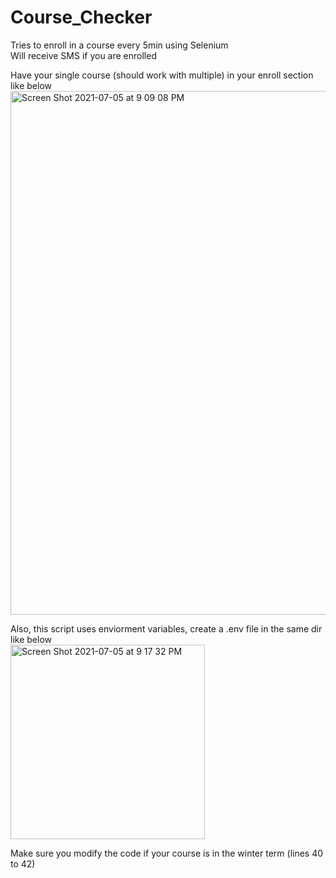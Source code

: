 # Course_Checker

Tries to enroll in a course every 5min using Selenium <br />
Will receive SMS if you are enrolled <br />

Have your single course (should work with multiple) in your enroll section like below <br />
<img width="838" alt="Screen Shot 2021-07-05 at 9 09 08 PM" src="https://user-images.githubusercontent.com/77026758/124528132-6c51ba00-ddd5-11eb-8209-e304c98f87eb.png"> <br />

Also, this script uses enviorment variables, create a .env file in the same dir like below <br />
<img width="311" alt="Screen Shot 2021-07-05 at 9 17 32 PM" src="https://user-images.githubusercontent.com/77026758/124528544-6f00df00-ddd6-11eb-967b-8744aa016903.png">

Make sure you modify the code if your course is in the winter term (lines 40 to 42) <br />


